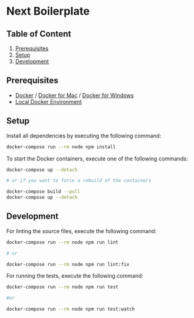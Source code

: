 # Next Boilerplate

## Table of Content

1. [Prerequisites](#prerequisites)
2. [Setup](#setup)
3. [Development](#development)

## Prerequisites

- [Docker](https://www.docker.com) / [Docker for Mac](https://docs.docker.com/docker-for-mac/) / [Docker for Windows](https://docs.docker.com/docker-for-windows/)
- [Local Docker Environment](https://github.com/aboutbits/local-environment)

## Setup

Install all dependencies by executing the following command:

```bash
docker-compose run --rm node npm install
```

To start the Docker containers, execute one of the following commands:

```bash
docker-compose up --detach

# or if you want to force a rebuild of the containers

docker-compose build --pull
docker-compose up --detach
```

## Development

For linting the source files, execute the following command:

```bash
docker-compose run --rm node npm run lint

# or

docker-compose run --rm node npm run lint:fix
```

For running the tests, execute the following command:

```bash
docker-compose run --rm node npm run test

#or

docker-compose run --rm node npm run test:watch
```
